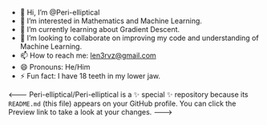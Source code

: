 - 👋 Hi, I’m @Peri-elliptical
- 👀 I’m interested in Mathematics and Machine Learning.
- 🌱 I’m currently learning about Gradient Descent.
- 💞️ I’m looking to collaborate on improving my code and understanding of Machine Learning.
- 📫 How to reach me: len3rvz@gmail.com
- 😄 Pronouns: He/Him
- ⚡ Fun fact: I have 18 teeth in my lower jaw.

<---
Peri-elliptical/Peri-elliptical is a ✨ special ✨ repository because its `README.md` (this file) appears on your GitHub profile.
You can click the Preview link to take a look at your changes.
--->
